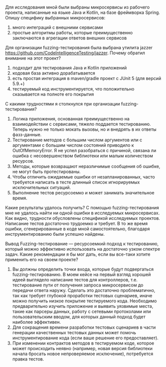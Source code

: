 Для исследования мной были выбраны микросервисы из рабочего проекта, написанные на языке Java и Kotlin, на базе фреймворка Spring. Опишу специфику выбранных микросервисов:
1) много интеграций с внешними сервисами
2) простые алгоритмы работы, которые преимущественно заключаются в агрегации ответов внешних сервисов

Для организации fuzzing-тестирования была выбрана утилита jazzer https://github.com/CodeIntelligenceTesting/jazzer. Почему обратил внимание на этот проект?
1) подходит для тестирования Java и Kotlin приложений
2) кодовая база активно дорабатывается
3) есть простая интеграция в maven/gradle проект c JUnit 5 (для версий 5.9.+)
4) тестируемый код инструментируется, что положительно сказывается на полноте его покрытия

С какими трудностями я столкнулся при организации fuzzing-тестирования?
1) Логика приложения, основанная преимущественно на взаимодействии с сервисами, тяжело поддается тестированию. Теперь нужно не только мокать вызовы, но и внедрять в их ответы фазз-данные.
2) Тестирование методов с большим числом аргументов или с аргументами с большим числом состояний приводило к OutOfMemoryError. Я не успел разобраться с причиной, связана ли ошибка с несовершенством библиотеки или малым количеством ресурсов.
3) Методы, которые возвращают неразличимые сообщения об ошибке, не могут быть протестированы.
4) Чтобы отличить ожидаемые ошибки от незапланированных, часто требуется написать в тесте длинный список игнорируемых исключительных ситуаций.
5) Выполнение тестов ресурсоемко и может занимать значительное время.

Какие результаты удалось получить?
С помощью fuzzing-тестирования мне не удалось найти ни одной ошибки в исследуемых микросервисах. Как видно, трудности обусловлены спецификой исследуемых проектов. Написание тестов достаточно трудоемко и требует.
В то же время ошибки, сгенерированные в коде мной самостоятельно, благодаря инструментированию были успешно найдены.

Вывод
Fuzzing-тестирование — ресурсоемкий подход к тестированию, который можно эффективно использовать на достаточно узком спектре задач. Какие рекомендации я бы мог дать, если вы все-таки хотите применить его на своем проекте?
1) Вы должны определить точки входа, которые будут подвергаться fuzzing-тестированию. В моем кейсе на первый взгляд хорошей идеей выглядело написание тестов для контроллеров, т.е. тестирование пути от получения запроса микросервисом до передачи ответа наружу. Сделать это достаточно проблематично, так как требует глубокой проработки тестовых сценариев, иначе можно получить низкое покрытие тестируемого кода. Необходимо предварительно изучить приложение и выявить уязвимые места, такие как парсеры данных, работу с сетевыми протоколами или пользовательским вводом, для которых данный подход будет наиболее эффективен.
2) Для сокращения времени разработки тестовых сценариев в части генерации качественных тестовых данных может помочь инструментирование кода (если ваше решение его предоставляет).
3) При изменении контрактов методов в тестируемом коде, которое может происходить неявно (например, новая версия библиотеки начала бросать новое непроверяемое исключение), потребуется правка тестов.